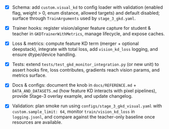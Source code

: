- [x] Schema: add `custom.visual_kd` to config loader with validation (enabled flag, weight > 0, enum distance, allowed targets) and default disabled; surface through `TrainArguments` used by `stage_3_gkd.yaml`.
- [x] Trainer hooks: register vision/aligner feature capture for student & teacher in `GKDTrainerWithMetrics`, manage lifecycle, and expose caches.
- [x] Loss & metrics: compute feature KD term (merger + optional deepstack), integrate with total loss, add `vision_kd_loss` logging, and ensure dtype/device handling.
- [x] Tests: extend `tests/test_gkd_monitor_integration.py` (or new unit) to assert hooks fire, loss contributes, gradients reach vision params, and metrics surface.
- [x] Docs & configs: document the knob in `docs/REFERENCE.md` + `DATA_AND_DATASETS.md` (how feature KD interacts with pixel pipelines), provide Stage-3 overlay example, and update changelog.
- [x] Validation: plan smoke run using `configs/stage_3_gkd_visual.yaml` with `custom.sample_limit: 64`, monitor `train/vision_kd_loss` in `logging.jsonl`, and compare against the teacher-only baseline once resources are available.


